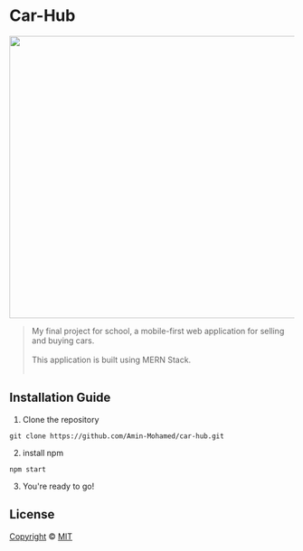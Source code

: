 # Car-Hub

<img src="https://media.giphy.com/media/8UHSFMTCnK80EQQiSd/giphy.gif" width="900" height="500" />

> My final project for school, a mobile-first web application for selling and buying cars.<br><br>
This application is built using MERN Stack.<br><br>


## Installation Guide
1. Clone the repository
```
git clone https://github.com/Amin-Mohamed/car-hub.git
```

2. install npm
```
npm start
```

3. You're ready to go!


## License
[Copyright](LICENSE) © [MIT](https://choosealicense.com/licenses/mit/)
